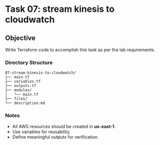 # Task 07: stream kinesis to cloudwatch

## Objective
Write Terraform code to accomplish this task as per the lab requirements.

### Directory Structure
```
07-stream-kinesis-to-cloudwatch/
├── main.tf
├── variables.tf
├── outputs.tf
├── modules/
│   └── main.tf
├── files/
└── description.md
```

### Notes
- All AWS resources should be created in **us-east-1**.
- Use variables for reusability.
- Define meaningful outputs for verification.
